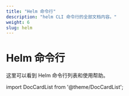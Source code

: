 ```yaml
---
title: "Helm 命令行"
description: "helm CLI 命令行的全部文档内容。"
weight: 6
slug: helm
---
```


# Helm 命令行

这里可以看到 Helm 命令行列表和使用帮助。

import DocCardList from '@theme/DocCardList';

<DocCardList />